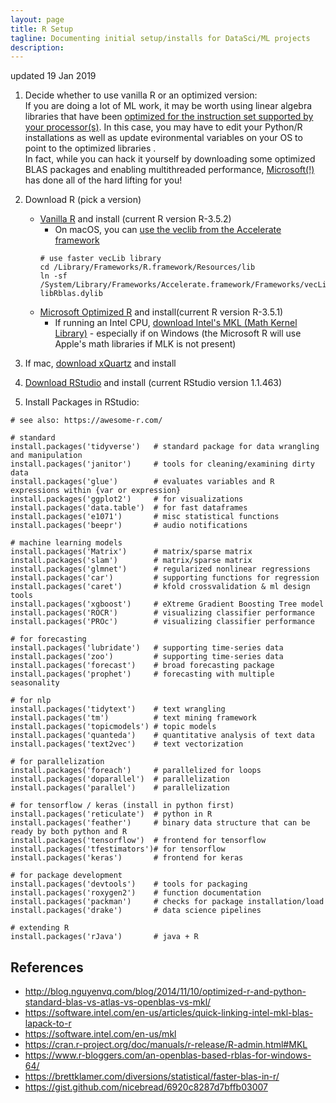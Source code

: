 ```yaml
---
layout: page
title: R Setup
tagline: Documenting initial setup/installs for DataSci/ML projects
description:
---
```

updated 19 Jan 2019

1. Decide whether to use vanilla R or an optimized version:  
If you are doing a lot of ML work, it may be worth using linear algebra libraries that have been [optimized for the instruction set supported by your processor(s)](optimized.md).  In this case, you may have to edit your Python/R installations as well as update evironmental variables on your OS to point to the optimized libraries .  
In fact, while you can hack it yourself by downloading some optimized BLAS packages and enabling multithreaded performance, [Microsoft(!)](https://mran.microsoft.com/documents/rro/multithread) has done all of the hard lifting for you!  

2. Download R (pick a version)  
   * [Vanilla R](https://cran.rstudio.com/banner.shtml) and install (current R version R-3.5.2)
      * On macOS, you can [use the veclib from the Accelerate framework](https://gist.github.com/nicebread/6920c8287d7bffb03007)
      ```
      # use faster vecLib library
      cd /Library/Frameworks/R.framework/Resources/lib
      ln -sf  /System/Library/Frameworks/Accelerate.framework/Frameworks/vecLib.framework/Versions/Current/libBLAS.dylib libRblas.dylib
      ```
   * [Microsoft Optimized R](https://mran.microsoft.com/download) and install(current R version R-3.5.1)  
      * If running an Intel CPU, [download Intel's MKL (Math Kernel Library)](https://software.intel.com/en-us/mkl) - especially if on Windows (the Microsoft R will use Apple's math libraries if MLK is not present)

2. If mac, [download xQuartz](https://www.xquartz.org/) and install
3. [Download RStudio](https://www.rstudio.com/products/rstudio/download/#download) and install (current RStudio version 1.1.463)
4. Install Packages in RStudio:
```
# see also: https://awesome-r.com/

# standard
install.packages('tidyverse')   # standard package for data wrangling and manipulation
install.packages('janitor')     # tools for cleaning/examining dirty data
install.packages('glue')        # evaluates variables and R expressions within {var or expression}
install.packages('ggplot2')     # for visualizations
install.packages('data.table')  # for fast dataframes
install.packages('e1071')       # misc statistical functions
install.packages('beepr')       # audio notifications

# machine learning models
install.packages('Matrix')      # matrix/sparse matrix
install.packages('slam')        # matrix/sparse matrix
install.packages('glmnet')      # regularized nonlinear regressions
install.packages('car')         # supporting functions for regression
install.packages('caret')       # kfold crossvalidation & ml design tools
install.packages('xgboost')     # eXtreme Gradient Boosting Tree model
install.packages('ROCR')        # visualizing classifier performance
install.packages('PROc')        # visualizing classifier performance

# for forecasting
install.packages('lubridate')   # supporting time-series data
install.packages('zoo')         # supporting time-series data
install.packages('forecast')    # broad forecasting package
install.packages('prophet')     # forecasting with multiple seasonality

# for nlp
install.packages('tidytext')    # text wrangling
install.packages('tm')          # text mining framework
install.packages('topicmodels') # topic models
install.packages('quanteda')    # quantitative analysis of text data
install.packages('text2vec')    # text vectorization

# for parallelization
install.packages('foreach')     # parallelized for loops
install.packages('doparallel')  # parallelization
install.packages('parallel')    # parallelization

# for tensorflow / keras (install in python first)
install.packages('reticulate')  # python in R
install.packages('feather')     # binary data structure that can be ready by both python and R
install.packages('tensorflow')  # frontend for tensorflow
install.packages('tfestimators')# for tensorflow
install.packages('keras')       # frontend for keras

# for package development
install.packages('devtools')    # tools for packaging
install.packages('roxygen2')    # function documentation
install.packages('packman')     # checks for package installation/load
install.packages('drake')       # data science pipelines

# extending R
install.packages('rJava')       # java + R
```

## References
* http://blog.nguyenvq.com/blog/2014/11/10/optimized-r-and-python-standard-blas-vs-atlas-vs-openblas-vs-mkl/
* https://software.intel.com/en-us/articles/quick-linking-intel-mkl-blas-lapack-to-r
* https://software.intel.com/en-us/mkl
* https://cran.r-project.org/doc/manuals/r-release/R-admin.html#MKL
* https://www.r-bloggers.com/an-openblas-based-rblas-for-windows-64/
* https://brettklamer.com/diversions/statistical/faster-blas-in-r/
* https://gist.github.com/nicebread/6920c8287d7bffb03007
